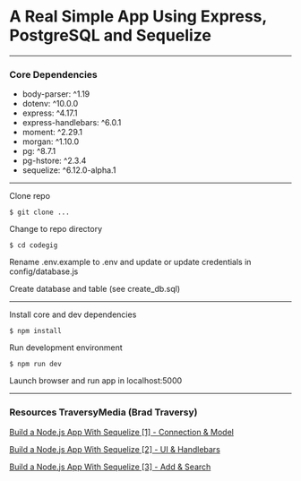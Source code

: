 # A Real Simple App Using Express, PostgreSQL and Sequelize

---

### Core Dependencies

- body-parser: ^1.19
- dotenv: ^10.0.0
- express: ^4.17.1
- express-handlebars: ^6.0.1
- moment: ^2.29.1
- morgan: ^1.10.0
- pg: ^8.7.1
- pg-hstore: ^2.3.4
- sequelize: ^6.12.0-alpha.1

---

Clone repo

```
$ git clone ...
```

Change to repo directory

```
$ cd codegig
```

Rename .env.example to .env and update or update credentials in config/database.js

Create database and table (see create_db.sql)

---

Install core and dev dependencies

```
$ npm install
```

Run development environment

```
$ npm run dev
```

Launch browser and run app in localhost:5000

---

### Resources TraversyMedia (Brad Traversy)

[Build a Node.js App With Sequelize [1] - Connection & Model](https://www.youtube.com/watch?v=bOHysWYMZM0)

[Build a Node.js App With Sequelize [2] - UI & Handlebars](https://www.youtube.com/watch?v=67OhLlFPqFQ>)

[Build a Node.js App With Sequelize [3] - Add & Search](https://www.youtube.com/watch?v=6jbrWF3BWM0)

